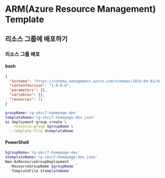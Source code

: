 # ARM(Azure Resource Management) Template

## 리소스 그룹에 배포하기

### 리소스 그룹 배포
#### bash
```json
{
  "$schema": "https://schema.management.azure.com/schemas/2019-04-01/deploymentTemplate.json#",
  "contentVersion": "1.0.0.0",
  "parameters": {},
  "variables": {},
  "resources": []
}
```
```bash
groupName='rg-skcc7-homepage-dev'
templateName='rg-skcc7-homepage-dev.json'
az deployment group create \
  --resource-group $groupName \
  --template-file $templateName
```

#### PowerShell
```powershell
$groupName='rg-skcc7-homepage-dev'
$templateName='rg-skcc7-homepage-dev.json'
New-AzResourceGroupDeployment `
  -ResourceGroupName $groupName `
  -TemplateFile $templateName
```

